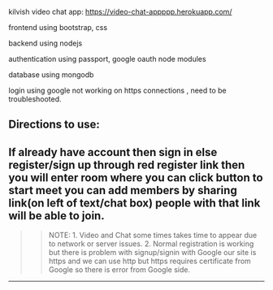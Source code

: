 kilvish video chat app:  https://video-chat-appppp.herokuapp.com/

frontend using bootstrap, css

backend using nodejs

authentication using passport, google oauth node modules

database using mongodb

login using google not working on https connections , need to be troubleshooted.

Directions to use:
-------------------
If already have account then sign in
else register/sign up through red register link
then you will enter room where you can click button to start meet
you can add members by sharing link(on left of text/chat box) 
people with that link will be able to join.
--------------------
>> NOTE: 1. Video and Chat some times takes time to appear 
            due to network or server issues.
         2. Normal registration is working but there is problem with signup/signin with Google
            our site is https and we can use http but https requires certificate from Google
            so there is error from Google side.
--------------------
